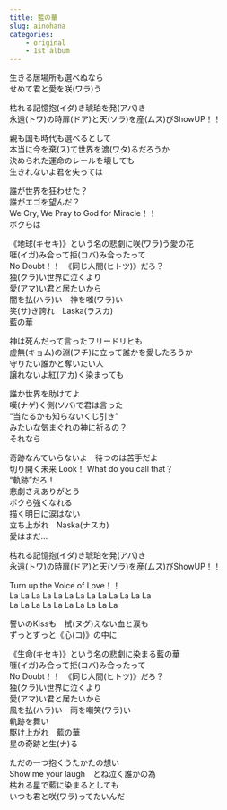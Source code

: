 ```yaml
---
title: 藍の華
slug: ainohana
categories:
    - original
    - 1st album
---
```


生きる居場所も選べぬなら  
せめて君と愛を咲(ワラ)う  

枯れる記憶抱(イダ)き琥珀を発(アバ)き  
永遠(トワ)の時扉(ドア)と天(ソラ)を産(ムス)びShowUP！！  

親も国も時代も選べるとして  
本当に今を棄(ス)て世界を渡(ワタ)るだろうか  
決められた運命のレールを壊しても  
生きれないよ君を失っては  

誰が世界を狂わせた？  
誰がエゴを望んだ？  
We Cry, We Pray to God for Miracle！！  
ボクらは  

《地球(キセキ)》という名の悲劇に咲(ワラ)う愛の花  
啀(イガ)み合って拒(コバ)み合ったって  
No Doubt！！　《同じ人間(ヒトツ)》だろ？  
独(クラ)い世界に泣くより  
愛(アマ)い君と居たいから  
闇を払(ハラ)い　神を嗤(ワラ)い  
笑(サ)き誇れ　Laska(ラスカ)  
藍の華  

神は死んだって言ったフリードリヒも  
虚無(キョム)の淵(フチ)に立って誰かを愛したろうか  
守りたい誰かと奪いたい人  
譲れないよ紅(アカ)く染まっても  

誰か世界を助けてよ  
嘆(ナゲ)く側(ソバ)で君は言った  
“当たるかも知らないくじ引き”  
みたいな気まぐれの神に祈るの？  
それなら  

奇跡なんていらないよ　待つのは苦手だよ  
切り開く未来 Look！ What do you call that？  
“軌跡”だろ！  
悲劇さえありがとう  
ボクら強くなれる  
描く明日に涙はない  
立ち上がれ　Naska(ナスカ)  
愛はまだ…  

枯れる記憶抱(イダ)き琥珀を発(アバ)き  
永遠(トワ)の時扉(ドア)と天(ソラ)を産(ムス)びShowUP！！  

Turn up the Voice of Love！！  
La La La La La La La La La La La La La  
La La La La La La La La La La  

誓いのKissも　拭(ヌグ)えない血と涙も  
ずっとずっと《心(コ)》の中に  

《生命(キセキ)》という名の悲劇に染まる藍の華  
啀(イガ)み合って拒(コバ)み合ったって  
No Doubt！！　《同じ人間(ヒトツ)》だろ？  
独(クラ)い世界に泣くより  
愛(アマ)い君と居たいから  
風を払(ハラ)い　雨を嘲笑(ワラ)い  
軌跡を舞い  
駆け上がれ　藍の華  
星の奇跡と生(ナ)る  

ただの一つ抱くうたかたの想い  
Show me your laugh　とね泣く誰かの為  
枯れる星で藍に染まるとしても  
いつも君と咲(ワラ)ってたいんだ  